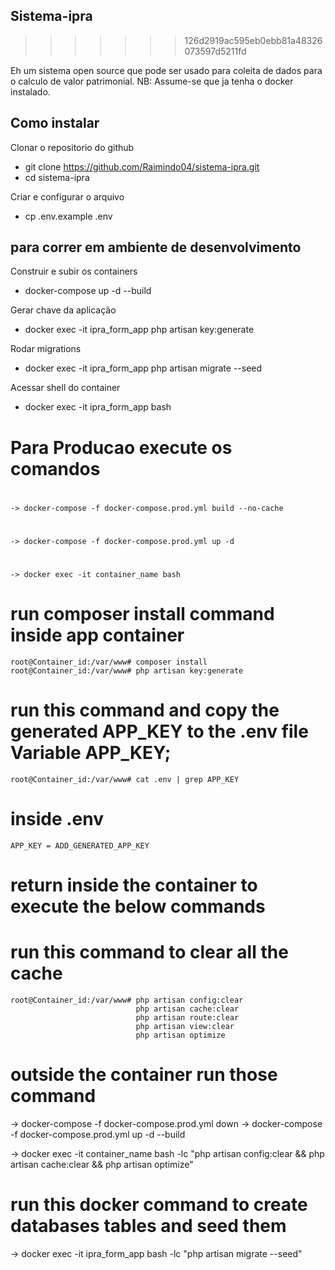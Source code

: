 ## Sistema-ipra
>>>>>>> 126d2919ac595eb0ebb81a48326073597d5211fd

Eh um sistema open source que pode ser usado para coleita de dados para o calculo de valor patrimonial.
NB: Assume-se que ja tenha o docker instalado.

## Como instalar
Clonar o repositorio do github

- git clone https://github.com/Raimindo04/sistema-ipra.git
- cd sistema-ipra

Criar e configurar o arquivo
- cp .env.example .env

## para correr em ambiente de desenvolvimento

Construir e subir os containers

- docker-compose up -d --build



Gerar chave da aplicação
- docker exec -it ipra_form_app php artisan key:generate

Rodar migrations
- docker exec -it ipra_form_app php artisan migrate --seed

Acessar shell do container
- docker exec -it ipra_form_app bash



# Para Producao  execute os comandos 
#
	-> docker-compose -f docker-compose.prod.yml build --no-cache



#
	-> docker-compose -f docker-compose.prod.yml up -d


#
	-> docker exec -it container_name bash
	
# run composer install command inside app container
	root@Container_id:/var/www# composer install
	root@Container_id:/var/www# php artisan key:generate
	
# run this command and copy the generated APP_KEY to the .env file  Variable APP_KEY;
	root@Container_id:/var/www# cat .env | grep APP_KEY
	
# inside .env  
	APP_KEY = ADD_GENERATED_APP_KEY
	
# return inside the container  to execute the below commands
# run this command to clear all the cache
	root@Container_id:/var/www# php artisan config:clear
								php artisan cache:clear
								php artisan route:clear
								php artisan view:clear
								php artisan optimize
								
								
# outside the container run those command 
 -> docker-compose -f docker-compose.prod.yml down
 -> docker-compose -f docker-compose.prod.yml up -d --build
 
 -> docker exec -it container_name bash -lc "php artisan config:clear && php artisan cache:clear && php artisan optimize"
 
 
 
 # run this docker command to create databases tables and  seed them
 -> docker exec -it ipra_form_app bash -lc "php artisan migrate --seed"

								
	
